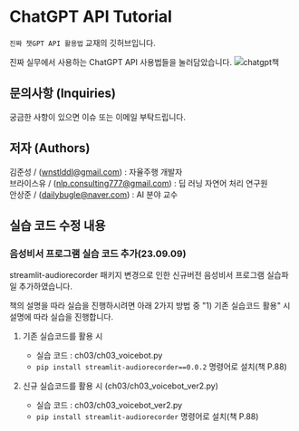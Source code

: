 # ChatGPT API Tutorial
`진짜 챗GPT API 활용법` 교재의 깃허브입니다.  

진짜 실무에서 사용하는 ChatGPT API 사용법들을 눌러담았습니다.
![chatgpt책](https://github.com/chatgpt-kr/chatgpt-api-tutorial/assets/79401093/1716e11f-5e6a-4fb0-bf37-7ec4781166ef)

## 문의사항 (Inquiries)

궁금한 사항이 있으면 이슈 또는 이메일 부탁드립니다.

## 저자 (Authors)

김준성 / (wnstlddl@gmail.com)  : 자율주행 개발자  
브라이스유 / (nlp.consulting777@gmail.com) :  딥 러닝 자연어 처리 연구원  
안상준 / (dailybugle@naver.com) : AI 분야 교수


## 실습 코드 수정 내용
### 음성비서 프로그램 실습 코드 추가(23.09.09)
streamlit-audiorecorder 패키지 변경으로 인한 신규버전 음성비서 프로그램 실습파일 추가하였습니다.

책의 설명을 따라 실습을 진행하시려면 아래 2가지 방법 중 "1) 기존 실습코드 활용" 시 설명에 따라 실습을 진행합니다.
1) 기존 실습코드를 활용 시 
   - 실습 코드 : ch03/ch03_voicebot.py
   - `pip install streamlit-audiorecorder==0.0.2` 명령어로 설치(책 P.88)
  
2) 신규 실습코드를 활용 시 (ch03/ch03_voicebot_ver2.py)
   - 실습 코드 : ch03/ch03_voicebot_ver2.py
   - `pip install streamlit-audiorecorder` 명령어로 설치(책 P.88) 
